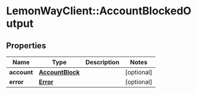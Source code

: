 # LemonWayClient::AccountBlockedOutput

## Properties
Name | Type | Description | Notes
------------ | ------------- | ------------- | -------------
**account** | [**AccountBlock**](AccountBlock.md) |  | [optional] 
**error** | [**Error**](Error.md) |  | [optional] 


